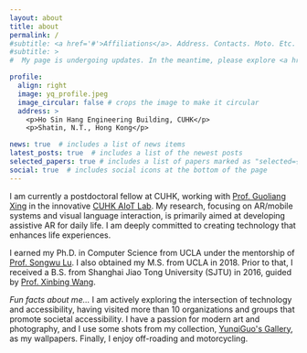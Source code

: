 ```yaml
---
layout: about
title: about
permalink: /
#subtitle: <a href='#'>Affiliations</a>. Address. Contacts. Moto. Etc.
#subtitle: >
#  My page is undergoing updates. In the meantime, please explore <a href="https://yqg.notion.site/">my Notion page</a>.

profile:
  align: right
  image: yq_profile.jpeg
  image_circular: false # crops the image to make it circular
  address: >
    <p>Ho Sin Hang Engineering Building, CUHK</p>
    <p>Shatin, N.T., Hong Kong</p>

news: true  # includes a list of news items
latest_posts: true  # includes a list of the newest posts
selected_papers: true # includes a list of papers marked as "selected={true}"
social: true  # includes social icons at the bottom of the page
---
```


[//]: # (I obtained my Ph.D. in Computer Science from UCLA, mentored by [Prof. Songwu Lu]&#40;https://web.cs.ucla.edu/~slu/&#41;. I also)

[//]: # (received my M.S. from UCLA in 2018. Prior to that, I earned a B.S. from Shanghai Jiao Tong University &#40;SJTU&#41; in 2016,)

[//]: # (under the guidance of [Prof. Xinbing Wang]&#40;https://www.cs.sjtu.edu.cn/~wang-xb/&#41;.)

[//]: # ()

[//]: # (Focused on AR/mobile systems and visual language interaction, my research is particularly centered around crafting)

[//]: # (assistive AR for daily life. I'm passionately dedicated to creating technology that uplifts and augments individual)

[//]: # (experiences. Additionally, my Ph.D. journey included an enriching internship at IBM, concentrating on the modeling of)

[//]: # (correlations in time-series data.)

[//]: # ()

[//]: # (I am a member of the UCLA HandsOn Club and am currently studying American Sign Language &#40;ASL&#41;. I also appreciate)

[//]: # (geometric abstraction art. Outside of academia, I enjoy off-roading and motorcycling.)

[//]: # (Write your biography here. Tell the world about yourself. Link to your favorite [subreddit]&#40;http://reddit.com&#41;. You can put a picture in, too. The code is already in, just name your picture `prof_pic.jpg` and put it in the `img/` folder.)

[//]: # ()

[//]: # (Put your address / P.O. box / other info right below your picture. You can also disable any of these elements by editing `profile` property of the YAML header of your `_pages/about.md`. Edit `_bibliography/papers.bib` and Jekyll will render your [publications page]&#40;/al-folio/publications/&#41; automatically.)

[//]: # ()

[//]: # (Link to your social media connections, too. This theme is set up to use [Font Awesome icons]&#40;http://fortawesome.github.io/Font-Awesome/&#41; and [Academicons]&#40;https://jpswalsh.github.io/academicons/&#41;, like the ones below. Add your Facebook, Twitter, LinkedIn, Google Scholar, or just disable all of them.)

I am currently a postdoctoral fellow at CUHK, working with [Prof. Guoliang Xing](https://staff.ie.cuhk.edu.hk/~glxing/)
in the innovative [CUHK AIoT Lab](https://aiot.ie.cuhk.edu.hk/). My research, focusing on AR/mobile systems and visual
language interaction, is primarily aimed at developing assistive AR for daily life. I am deeply committed to creating
technology that enhances life experiences.

I earned my Ph.D. in Computer Science from UCLA under the mentorship
of [Prof. Songwu Lu](https://web.cs.ucla.edu/~slu/). I also obtained my M.S. from UCLA in 2018. Prior to that, I
received a B.S. from Shanghai Jiao Tong University (SJTU) in 2016, guided
by [Prof. Xinbing Wang](https://www.cs.sjtu.edu.cn/~wang-xb/).

*Fun facts about me…* I am actively exploring the intersection of technology and accessibility, having visited more than
10 organizations and groups that promote societal accessibility. I have a passion for modern art and photography, and I
use some shots from my collection, [YunqiGuo's Gallery](https://500px.com/p/YunqiGuo), as my wallpapers. Finally, I enjoy off-roading and
motorcycling.